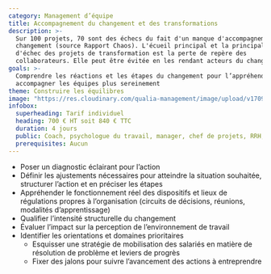 ```yaml
---
category: Management d’équipe
title: Accompagnement du changement et des transformations
description: >-
  Sur 100 projets, 70 sont des échecs du fait d'un manque d'accompagnement au
  changement (source Rapport Chaos). L'écueil principal et la principale cause
  d'échec des projets de transformation est la perte de repère des
  collaborateurs. Elle peut être évitée en les rendant acteurs du changement.
goals: >-
  Comprendre les réactions et les étapes du changement pour l’appréhender et
  accompagner les équipes plus sereinement
theme: Construire les équilibres
image: "https://res.cloudinary.com/qualia-management/image/upload/v1709193921/flower_xtyxkp.jpg"
infobox:
  superheading: Tarif individuel
  heading: 700 € HT soit 840 € TTC
  duration: 4 jours
  public: Coach, psychologue du travail, manager, chef de projets, RRH, consultant
  prerequisites: Aucun
---
```


- Poser un diagnostic éclairant pour l’action
- Définir les ajustements nécessaires pour atteindre la situation souhaitée, structurer l’action et en préciser les étapes
- Appréhender le fonctionnement réel des dispositifs et lieux de régulations propres à l’organisation (circuits de décisions, réunions, modalités d’apprentissage)
- Qualifier l’intensité structurelle du changement
- Évaluer l’impact sur la perception de l’environnement de travail
- Identifier les orientations et domaines prioritaires
  - Esquisser une stratégie de mobilisation des salariés en matière de résolution de problème et leviers de progrès
  - Fixer des jalons pour suivre l’avancement des actions à entreprendre
